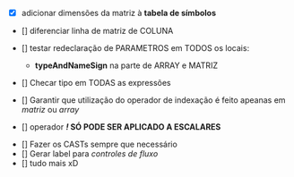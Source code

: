 - [x] adicionar dimensões da matriz à **tabela de símbolos**

- [] diferenciar linha de matriz de COLUNA

- [] testar redeclaração de PARAMETROS em TODOS os locais:
  + **typeAndNameSign** na parte de ARRAY e MATRIZ
- [] Checar tipo em TODAS as expressões
- [] Garantir que utilização do operador de indexação é feito apeanas em *matriz* ou *array*
- [] operador **_!_ SÓ PODE SER APLICADO A ESCALARES**

<!-- GERAÇÃO DE CODIGO -->
- [] Fazer os CASTs sempre que necessário
- [] Gerar label para *controles de fluxo*
- [] tudo mais xD